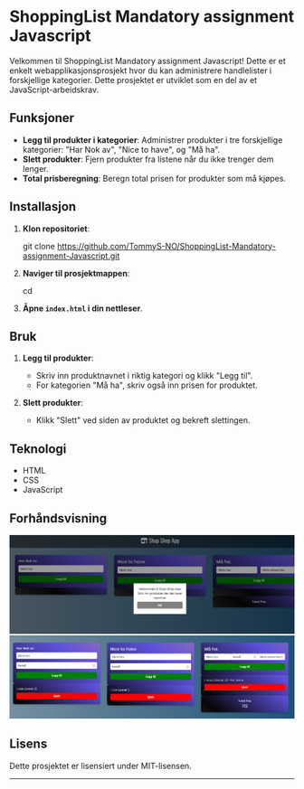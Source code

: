 # ShoppingList Mandatory assignment Javascript

Velkommen til ShoppingList Mandatory assignment Javascript! Dette er et enkelt webapplikasjonsprosjekt hvor du kan administrere handlelister i forskjellige kategorier. Dette prosjektet er utviklet som en del av et JavaScript-arbeidskrav.

## Funksjoner

- **Legg til produkter i kategorier**: Administrer produkter i tre forskjellige kategorier: "Har Nok av", "Nice to have", og "Må ha".
- **Slett produkter**: Fjern produkter fra listene når du ikke trenger dem lenger.
- **Total prisberegning**: Beregn total prisen for produkter som må kjøpes.

## Installasjon

1. **Klon repositoriet**:

     git clone https://github.com/TommyS-NO/ShoppingList-Mandatory-assignment-Javascript.git

2. **Naviger til prosjektmappen**:
 
    cd <repo-navn>

3. **Åpne `index.html` i din nettleser**.

## Bruk

1. **Legg til produkter**:
   - Skriv inn produktnavnet i riktig kategori og klikk "Legg til".
   - For kategorien "Må ha", skriv også inn prisen for produktet.

2. **Slett produkter**:
   - Klikk "Slett" ved siden av produktet og bekreft slettingen.

## Teknologi

- HTML
- CSS
- JavaScript

## Forhåndsvisning

![Shop Shop App Forhåndsvisning](images/preview_1.png)
![Shop Shop App Forhåndsvisning](images/preview_2.png)

## Lisens

Dette prosjektet er lisensiert under MIT-lisensen.

---
